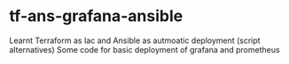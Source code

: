 # tf-ans-grafana-ansible

Learnt Terraform as Iac and Ansible as autmoatic deployment (script alternatives)
Some code for basic deployment of grafana and prometheus
